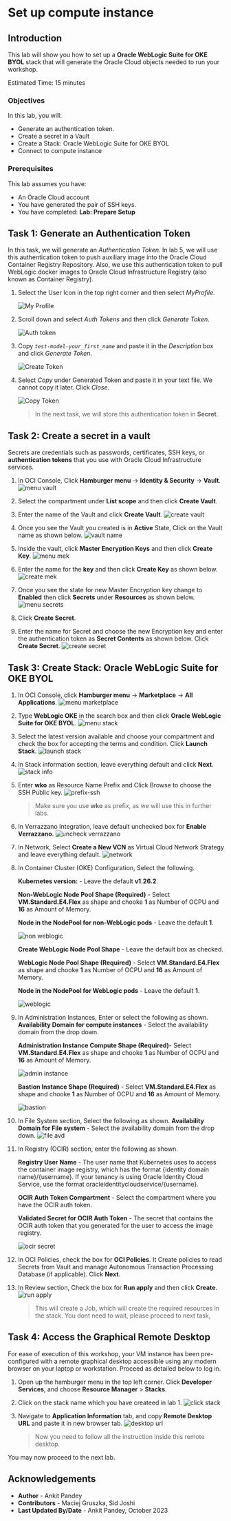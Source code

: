 # Set up compute instance

## Introduction

This lab will show you how to set up a **Oracle WebLogic Suite for OKE BYOL** stack that will generate the Oracle Cloud objects needed to run your workshop.

Estimated Time: 15 minutes

### Objectives

In this lab, you will:

* Generate an authentication token.
* Create a secret in a Vault
* Create a Stack: Oracle WebLogic Suite for OKE BYOL
* Connect to compute instance

### Prerequisites
This lab assumes you have:

* An Oracle Cloud account
* You have generated the pair of SSH keys.
* You have completed: **Lab: Prepare Setup**

## Task 1: Generate an Authentication Token 

In this task, we will generate an *Authentication Token*. In lab 5, we will use this authentication token to push auxiliary image into the Oracle Cloud Container Registry Repository. Also, we use this authentication token to pull WebLogic docker images to Oracle Cloud Infrastructure Registry (also known as Container Registry). 

1. Select the User Icon in the top right corner and then select *MyProfile*.

    ![My Profile](images/my-profile.png)

2. Scroll down and select *Auth Tokens* and then click *Generate Token*.

    ![Auth token](images/auth-token.png)

3. Copy *`test-model-your_first_name`* and paste it in the *Description* box and click *Generate Token*.

    ![Create Token](images/create-token.png)

4. Select *Copy* under Generated Token and paste it in your text file. We cannot copy it later. Click *Close*.

    ![Copy Token](images/copy-token.png)
    > In the next task, we will store this authentication token in **Secret**.

## Task 2: Create a secret in a vault 

Secrets are credentials such as passwords, certificates, SSH keys, or **authentication tokens** that you use with Oracle Cloud Infrastructure services. 

1. In OCI Console, Click **Hamburger menu** -> **Identity & Security** -> **Vault**.
    ![menu vault](images/menu-vault.png)

2. Select the compartment under **List scope** and then click **Create Vault**.

3. Enter the name of the Vault and click **Create Vault**.
    ![create vault](images/create-vault.png)

4. Once you see the Vault you created is in **Active** State, Click on the Vault name as shown below.
    ![vault name](images/vault-name.png)

5. Inside the vault, click **Master Encryption Keys** and then click **Create Key**.
    ![menu mek](images/menu-mek.png)

6. Enter the name for the **key** and then click **Create Key** as shown below.
    ![create mek](images/create-mek.png)

7. Once you see the state for new Master Encryption key change to **Enabled** then click **Secrets** under **Resources** as shown below.
    ![menu secrets](images/menu-secret.png)

8. Click **Create Secret**.

9. Enter the name for Secret and choose the new Encryption key and enter the authentication token as **Secret Contents** as shown below. Click **Create Secret**.
    ![create secret](images/create-secret.png)


## Task 3: Create Stack: Oracle WebLogic Suite for OKE BYOL

1. In OCI Console, click **Hamburger menu** -> **Marketplace** -> **All Applications**.
    ![menu marketplace](images/menu-marketplace.png)

2. Type **WebLogic OKE** in the search box and then click **Oracle WebLogic Suite for OKE BYOL**.
    ![menu stack](images/menu-stack.png)

3.  Select the latest version available and choose your compartment and check the box for accepting the terms and condition. Click **Launch Stack**.
    ![launch stack](images/launch-stack.png)

4. In Stack information section, leave everything default and click **Next**.
    ![stack info](images/stack-info.png)

5. Enter **wko** as Resource Name Prefix and Click Browse to choose the SSH Public key.
    ![prefix-ssh](images/prefix-ssh.png)

    > Make sure you use **wko** as prefix, as we will use this in further labs.

6. In Verrazzano Integration, leave default unchecked box for **Enable Verrazzano**.
    ![uncheck verrazzano](images/uncheck-verrazzano.png)
 
7. In Network, Select **Create a New VCN** as Virtual Cloud Network Strategy and leave everything default.
    ![network](images/network.png)

8. In Container Cluster (OKE) Configuration, Select the following.

    **Kubernetes version:** - Leave the default **v1.26.2**.

    **Non-WebLogic Node Pool Shape (Required)** - Select **VM.Standard.E4.Flex** as shape and chooke **1** as Number of OCPU and **16** as Amount of Memory.

    **Node in the NodePool for non-WebLogic pods** - Leave the default **1**.

    ![non weblogic](images/non-weblogic.png)

    **Create WebLogic Node Pool Shape** - Leave the default box as checked.

    **WebLogic Node Pool Shape (Required)** - Select **VM.Standard.E4.Flex** as shape and chooke **1** as Number of OCPU and **16** as Amount of Memory.

    **Node in the NodePool for WebLogic pods** - Leave the default **1**.

    ![weblogic](images/weblogic-pool.png)

9. In Administration Instances, Enter or select the following as shown.
    **Availability Domain for compute instances** - Select the availability domain from the drop down.

    **Administration Instance Compute Shape (Required)**- Select **VM.Standard.E4.Flex** as shape and chooke **1** as Number of OCPU and **16** as Amount of Memory.

    ![admin instance](images/admin-instance.png)

    **Bastion Instance Shape (Required)** - Select **VM.Standard.E4.Flex** as shape and chooke **1** as Number of OCPU and **16** as Amount of Memory.

    ![bastion](images/bastion.png)


10. In File System section, Select the following as shown.
    **Availability Domain for File system** - Select the availability domain from the drop down.
    ![file avd](images/file-avd.png)


11. In Registry (OCIR) section, enter the following as shown.

    **Registry User Name** - The user name that Kubernetes uses to access the container image registry, which has the format {identity domain name}/{username}. If your tenancy is using Oracle Identity Cloud Service, use the format oracleidentitycloudservice/{username}.

    **OCIR Auth Token Compartment** - Select the compartment where you have the OCIR auth token.

    **Validated Secret for OCIR Auth Token** - The secret that contains the OCIR auth token that you generated for the user to access the image registry.

    ![ocir secret](images/ocir-secret.png)


12. In OCI Policies, check the box for **OCI Policies**. It Create policies to read Secrets from Vault and manage Autonomous Transaction Processing Database (if applicable). Click **Next**.

13. In Review section, Check the box for **Run apply** and then click **Create**.
    ![run apply](images/run-apply.png)
    > This will create a Job, which will create the required resources in the stack. You dont need to wait, please proceed to next task,

## Task 4: Access the Graphical Remote Desktop

For ease of execution of this workshop, your VM instance has been pre-configured with a remote graphical desktop accessible using any modern browser on your laptop or workstation. Proceed as detailed below to log in.

1. Open up the hamburger menu in the top left corner. Click **Developer Services**, and choose **Resource Manager** > **Stacks**.

2. Click on the stack name which you have createed in lab 1.
    ![click stack](images/click-stack.png)

3. Navigate to **Application Information** tab, and copy **Remote Desktop URL** and paste it in new browser tab.
    ![desktop url](images/desktop-url.png)
    
    > Now you need to follow all the instruction inside this remote desktop.

You may now proceed to the next lab.

## Acknowledgements

* **Author** -  Ankit Pandey
* **Contributors** - Maciej Gruszka, Sid Joshi
* **Last Updated By/Date** - Ankit Pandey, October 2023